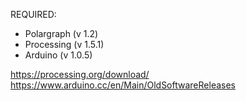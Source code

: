 REQUIRED:

- Polargraph (v 1.2)
- Processing (v 1.5.1)
- Arduino (v 1.0.5)

https://processing.org/download/
https://www.arduino.cc/en/Main/OldSoftwareReleases